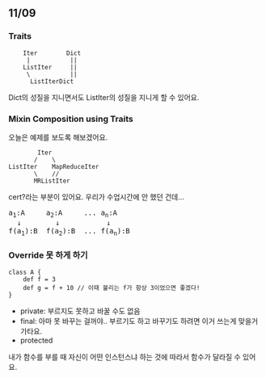 11/09
---

### Traits

```
    Iter        Dict
     |           ||
    ListIter     ||
     \           ||
      ListIterDict
```

Dict의 성질을 지니면서도 ListIter의 성질을 지니게 할 수 있어요.

### Mixin Composition using Traits

오늘은 예제를 보도록 해보겠어요.

```
        Iter        
       /    \
ListIter    MapReduceIter
       \    //
       MRListIter
```

cert?라는 부분이 있어요. 우리가 수업시간에 안 했던 건데...

<pre>
a<sub>1</sub>:A     a<sub>2</sub>:A     ... a<sub>n</sub>:A
  &darr;        &darr;           &darr;
f(a<sub>1</sub>):B  f(a<sub>2</sub>):B  ... f(a<sub>n</sub>):B
</pre>

### Override 못 하게 하기

```
class A {
    def f = 3
    def g = f + 10 // 이때 불리는 f가 항상 3이었으면 좋겠다!
}
```

* private: 부르지도 못하고 바꿀 수도 없음
* final: 아마 못 바꾸는 걸꺼야.. 
부르기도 하고 바꾸기도 하려면 이거 쓰는게 맞을거가타요.
* protected

내가 함수를 부를 때 자신이 어떤 인스턴스냐 하는 것에 따라서 함수가 달라질 수 있어요.
